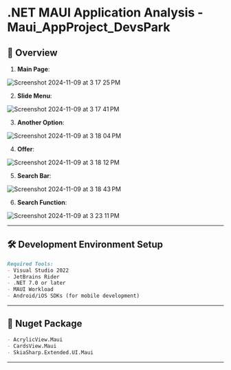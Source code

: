 # .NET MAUI Application Analysis - Maui_AppProject_DevsPark

## 📱 Overview
1. **Main Page**:

![Screenshot 2024-11-09 at 3 17 25 PM](https://github.com/user-attachments/assets/b8256438-e713-4798-8afc-12c2e15bc8e4)

2. **Slide Menu**:

![Screenshot 2024-11-09 at 3 17 41 PM](https://github.com/user-attachments/assets/e08a74f3-72e9-4af4-850d-3c395059ffd9)

3. **Another Option**:

![Screenshot 2024-11-09 at 3 18 04 PM](https://github.com/user-attachments/assets/a00986a5-f895-4885-adf5-4dd731b18b0a)

4. **Offer**:

![Screenshot 2024-11-09 at 3 18 12 PM](https://github.com/user-attachments/assets/466880fc-9381-469e-88bb-afccaa77ad1f)

5. **Search Bar**:

![Screenshot 2024-11-09 at 3 18 43 PM](https://github.com/user-attachments/assets/1f314ce7-94e9-4170-8e4b-12cd43afd583)

6. **Search Function**:

![Screenshot 2024-11-09 at 3 23 11 PM](https://github.com/user-attachments/assets/f38917ee-3587-43e3-bd09-0c9de3288e2b)

---
## 🛠 Development Environment Setup

```markdown
Required Tools:
- Visual Studio 2022
- JetBrains Rider
- .NET 7.0 or later
- MAUI Workload
- Android/iOS SDKs (for mobile development)
```
---
## 📝 Nuget Package
```markdown
- AcrylicView.Maui
- CardsView.Maui
- SkiaSharp.Extended.UI.Maui
```
---
